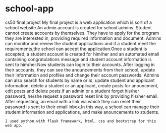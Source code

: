 # school-app
cs50 final project
 My final project is a web application which is sort of a school website.An admin account is created for school admins. Student cannot
create accounts by themselves. They have to apply for the program they are interested in, providing required information and document.
Admins can monitor and review the student applications and if a student meet the requirements,the school can accept the application.Once a
student is accepted, a student account is created for him/her and an automated email containing congratulations message and student account
information is sent to him/her.Now students can login to their accounts. After logging in their accounts, they can see the anouncements
from their school, update their information and profiles and change their account passwords. Admins can also search for students
by name or id, update student and applicant information, delete a student or an applicant, create posts for anouncment, edit posts and
delete posts.If an admin or a student forget his/her password, he/she request a password reset link by providing his/her email. After
requesting, an email with a link via which they can reset their password is sent to their email inbox.In this way, a school can manage
their student information and applications, and make anouncements to students.

    I used python with flask framework, html, css and bootstrap for this web app.
